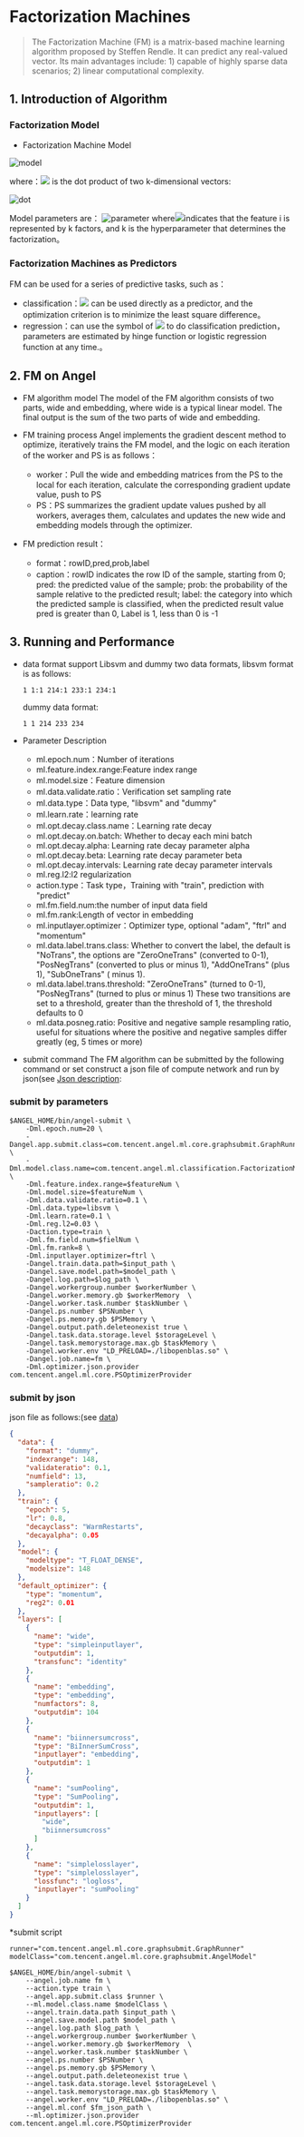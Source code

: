# Factorization Machines      
> The Factorization Machine (FM) is a matrix-based machine learning algorithm proposed by Steffen Rendle. It can predict any real-valued vector. Its main advantages include: 1) capable of highly sparse data scenarios; 2) linear computational complexity.

## 1. Introduction of Algorithm
### Factorization Model     
* Factorization Machine Model

![model](http://latex.codecogs.com/png.latex?\dpi{150}\hat{y}(x)=b+\sum_{i=1}^n{w_ix_i}+\sum_{i=1}^n\sum_{j=i+1}^n<v_i,v_j>x_ix_j)

where：![](http://latex.codecogs.com/png.latex?\dpi{100}\inline%20<v_i,v_j>) is the dot product of two k-dimensional vectors:

![dot](http://latex.codecogs.com/png.latex?\dpi{150}\inline%20<v_i,v_j>=\sum_{i=1}^kv_{i,f}\cdot%20v_{j,f})

Model parameters are：
![parameter](http://latex.codecogs.com/png.latex?\dpi{100}\inlinew_0\in%20R,w\in%20R^n,V\in%20R^{n\times%20k})
where![](http://latex.codecogs.com/png.latex?\dpi{100}\inline%20v_i)indicates that the feature i is represented by k factors, and k is the hyperparameter that determines the factorization。

### Factorization Machines as Predictors
FM can be used for a series of predictive tasks, such as：
* classification：![](http://latex.codecogs.com/png.latex?\dpi{100}\inline%20\hat{y}) can be used directly as a predictor, and the optimization criterion is to minimize the least square difference。
* regression：can use the symbol of ![](http://latex.codecogs.com/png.latex?\dpi{100}\inline%20\hat{y}) to do classification prediction，parameters are estimated by hinge function or logistic regression function at any time.。

## 2. FM on Angel
* FM algorithm model
The model of the FM algorithm consists of two parts, wide and embedding, where wide is a typical linear model. The final output is the sum of the two parts of wide and embedding.

* FM training process
    Angel implements the gradient descent method to optimize, iteratively trains the FM model, and the logic on each iteration of the worker and PS is as follows：       
    * worker：Pull the wide and embedding matrices from the PS to the local for each iteration, calculate the corresponding gradient update value, push to PS
    * PS：PS summarizes the gradient update values pushed by all workers, averages them, calculates and updates the new wide and embedding models through the optimizer.
    
* FM prediction result：
    * format：rowID,pred,prob,label
    * caption：rowID indicates the row ID of the sample, starting from 0; pred: the predicted value of the sample; prob: the probability of the sample relative to the predicted result; label: the category into which the predicted sample is classified, when the predicted result value pred is greater than 0, Label is 1, less than 0 is -1

## 3. Running and Performance
* data format
    support Libsvm and dummy two data formats, libsvm format is as follows:
    ```
    1 1:1 214:1 233:1 234:1
    ```
    
    dummy data format:
    
    ```
    1 1 214 233 234
    ```

* Parameter Description            
    * ml.epoch.num：Number of iterations
    * ml.feature.index.range:Feature index range
    * ml.model.size：Feature dimension
    * ml.data.validate.ratio：Verification set sampling rate
    * ml.data.type：Data type, "libsvm" and "dummy"
    * ml.learn.rate：learning rate
    * ml.opt.decay.class.name：Learning rate decay
    * ml.opt.decay.on.batch: Whether to decay each mini batch
    * ml.opt.decay.alpha: Learning rate decay parameter alpha
    * ml.opt.decay.beta: Learning rate decay parameter beta
    * ml.opt.decay.intervals: Learning rate decay parameter intervals
    * ml.reg.l2:l2 regularization
    * action.type：Task type，Training with "train", prediction with "predict"
    * ml.fm.field.num:the number of input data field
    * ml.fm.rank:Length of vector in embedding
    * ml.inputlayer.optimizer：Optimizer type, optional "adam", "ftrl" and "momentum"
    * ml.data.label.trans.class: Whether to convert the label, the default is "NoTrans", the options are "ZeroOneTrans" (converted to 0-1), "PosNegTrans" (converted to plus or minus 1), "AddOneTrans" (plus 1), "SubOneTrans" ( minus 1).
    * ml.data.label.trans.threshold: "ZeroOneTrans" (turned to 0-1), "PosNegTrans" (turned to plus or minus 1) These two transitions are set to a threshold, greater than the threshold of 1, the threshold defaults to 0
    * ml.data.posneg.ratio: Positive and negative sample resampling ratio, useful for situations where the positive and negative samples differ greatly (eg, 5 times or more)
  
* submit command
   The FM algorithm can be submitted by the following command or set construct a json file of compute network and run by json(see [Json description](../basic/json_conf_en.md):

### submit by parameters

```shell
$ANGEL_HOME/bin/angel-submit \
    -Dml.epoch.num=20 \
    -Dangel.app.submit.class=com.tencent.angel.ml.core.graphsubmit.GraphRunner \
    -Dml.model.class.name=com.tencent.angel.ml.classification.FactorizationMachines \
    -Dml.feature.index.range=$featureNum \
    -Dml.model.size=$featureNum \
    -Dml.data.validate.ratio=0.1 \ 
    -Dml.data.type=libsvm \
    -Dml.learn.rate=0.1 \
    -Dml.reg.l2=0.03 \
    -Daction.type=train \
    -Dml.fm.field.num=$fielNum \
    -Dml.fm.rank=8 \
    -Dml.inputlayer.optimizer=ftrl \
    -Dangel.train.data.path=$input_path \
    -Dangel.save.model.path=$model_path \
    -Dangel.log.path=$log_path \
    -Dangel.workergroup.number $workerNumber \
    -Dangel.worker.memory.gb $workerMemory  \
    -Dangel.worker.task.number $taskNumber \
    -Dangel.ps.number $PSNumber \
    -Dangel.ps.memory.gb $PSMemory \
    -Dangel.output.path.deleteonexist true \
    -Dangel.task.data.storage.level $storageLevel \
    -Dangel.task.memorystorage.max.gb $taskMemory \
    -Dangel.worker.env "LD_PRELOAD=./libopenblas.so" \
    -Dangel.job.name=fm \
    -Dml.optimizer.json.provider com.tencent.angel.ml.core.PSOptimizerProvider
```

### submit by json

json file as follows:(see [data](https://github.com/Angel-ML/angel/tree/master/data/census))

```json
{
  "data": {
    "format": "dummy",
    "indexrange": 148,
    "validateratio": 0.1,
    "numfield": 13,
    "sampleratio": 0.2
  },
  "train": {
    "epoch": 5,
    "lr": 0.8,
    "decayclass": "WarmRestarts",
    "decayalpha": 0.05
  },
  "model": {
    "modeltype": "T_FLOAT_DENSE",
    "modelsize": 148
  },
  "default_optimizer": {
    "type": "momentum",
    "reg2": 0.01
  },
  "layers": [
    {
      "name": "wide",
      "type": "simpleinputlayer",
      "outputdim": 1,
      "transfunc": "identity"
    },
    {
      "name": "embedding",
      "type": "embedding",
      "numfactors": 8,
      "outputdim": 104
    },
    {
      "name": "biinnersumcross",
      "type": "BiInnerSumCross",
      "inputlayer": "embedding",
      "outputdim": 1
    },
    {
      "name": "sumPooling",
      "type": "SumPooling",
      "outputdim": 1,
      "inputlayers": [
        "wide",
        "biinnersumcross"
      ]
    },
    {
      "name": "simplelosslayer",
      "type": "simplelosslayer",
      "lossfunc": "logloss",
      "inputlayer": "sumPooling"
    }
  ]
}
```
*submit script

```shell
runner="com.tencent.angel.ml.core.graphsubmit.GraphRunner"
modelClass="com.tencent.angel.ml.core.graphsubmit.AngelModel"

$ANGEL_HOME/bin/angel-submit \
    --angel.job.name fm \
    --action.type train \
    --angel.app.submit.class $runner \
    --ml.model.class.name $modelClass \
    --angel.train.data.path $input_path \
    --angel.save.model.path $model_path \
    --angel.log.path $log_path \
    --angel.workergroup.number $workerNumber \
    --angel.worker.memory.gb $workerMemory  \
    --angel.worker.task.number $taskNumber \
    --angel.ps.number $PSNumber \
    --angel.ps.memory.gb $PSMemory \
    --angel.output.path.deleteonexist true \
    --angel.task.data.storage.level $storageLevel \
    --angel.task.memorystorage.max.gb $taskMemory \
    --angel.worker.env "LD_PRELOAD=./libopenblas.so" \
    --angel.ml.conf $fm_json_path \
    --ml.optimizer.json.provider com.tencent.angel.ml.core.PSOptimizerProvider
```